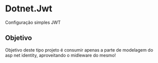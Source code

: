 # Dotnet.Jwt
Configuração simples JWT

## Objetivo
Objetivo deste tipo projeto é consumir apenas a parte de modelagem do asp net identity, aproveitando o midleware do mesmo!

